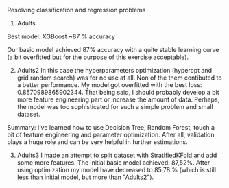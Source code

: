 Resolving classification and regression problems

1. Adults

Best model: XGBoost  ~87 % accuracy

Our basic model achieved 87% accuracy with a quite stable learning curve (a bit overfitted but for the purpose of this exercise acceptable). 

2. Adults2
In this case the hyperparameters optimization (hyperopt and grid random search) was for no use at all.  Non of the them contibuted to a better performance. My  model got overfitted with the best loss: 0.8570989865902344. 
That being said, I should probably develop a bit more feature engineering part or increase the amount of data. Perhaps, the model was too sophisticated for such a simple problem and small dataset.

Summary:
I’ve learned how to use Decision Tree, Random Forest, touch a bit of feature engineering and parameter optimization. After all, validation plays a huge role and can be very helpful in further estimations.

3. Adults3
I made an attempt to split dataset with StratifiedKFold and add some more features. The initial basic model achieved: 87,52%. After using optimization my model have decreased to 85,78 % (which is still less than initial model, but more than "Adults2").


